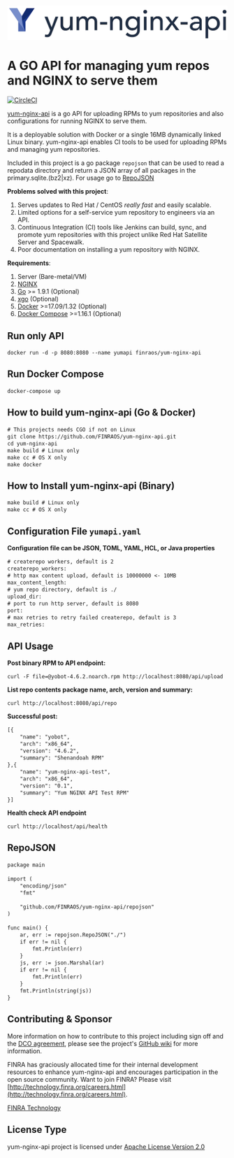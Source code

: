 <img src="/img/logo.png" alt="drawing" width="520px"/>

A GO API for managing yum repos and  NGINX to serve them
=======

[![CircleCI](https://circleci.com/gh/FINRAOS/yum-nginx-api/tree/master.svg?style=svg)](https://circleci.com/gh/FINRAOS/yum-nginx-api/tree/master)

[yum-nginx-api][1] is a go API for uploading RPMs to yum repositories and also configurations for running NGINX to serve them.

It is a deployable solution with Docker or a single 16MB dynamically linked Linux binary. yum-nginx-api enables CI tools to be used for uploading RPMs and managing yum repositories.

Included in this project is a go package `repojson` that can be used to read a repodata directory and return a JSON array of all packages in the primary.sqlite.(bz2|xz).  For usage go to [RepoJSON](#repojson)

**Problems solved with this project**:

1.  Serves updates to Red Hat / CentOS *really fast* and easily scalable.
2.  Limited options for a self-service yum repository to engineers via an API.
3.  Continuous Integration (CI) tools like Jenkins can build, sync, and promote yum repositories with this project unlike Red Hat Satellite Server and Spacewalk.
4.  Poor documentation on installing a yum repository with NGINX.

**Requirements**:

 1.  Server (Bare-metal/VM)
 2.  [NGINX][2]
 3.  [Go][3] >= 1.9.1 (Optional)
 4.  [xgo][4] (Optional)
 5.  [Docker][5] >=17.09/1.32 (Optional) 
 6.  [Docker Compose][6] >=1.16.1 (Optional)


## Run only API

    docker run -d -p 8080:8080 --name yumapi finraos/yum-nginx-api

## Run Docker Compose
	
	docker-compose up

## How to build yum-nginx-api (Go & Docker)

    # This projects needs CGO if not on Linux
    git clone https://github.com/FINRAOS/yum-nginx-api.git
    cd yum-nginx-api
    make build # Linux only
    make cc # OS X only
    make docker

## How to Install yum-nginx-api (Binary)

    make build # Linux only
    make cc # OS X only

## Configuration File `yumapi.yaml`

**Configuration file can be JSON, TOML, YAML, HCL, or Java properties**

    # createrepo workers, default is 2
    createrepo_workers:
    # http max content upload, default is 10000000 <- 10MB
    max_content_length:
    # yum repo directory, default is ./
    upload_dir:
    # port to run http server, default is 8080
    port:
    # max retries to retry failed createrepo, default is 3
    max_retries:

## API Usage 

**Post binary RPM to API endpoint:**

    curl -F file=@yobot-4.6.2.noarch.rpm http://localhost:8080/api/upload

**List repo contents package name, arch, version and summary:**

    curl http://localhost:8080/api/repo

**Successful post:**

    [{
        "name": "yobot",
        "arch": "x86_64",
        "version": "4.6.2",
        "summary": "Shenandoah RPM"
    },{
        "name": "yum-nginx-api-test",
        "arch": "x86_64",
        "version": "0.1",
        "summary": "Yum NGINX API Test RPM"
    }]
 
**Health check API endpoint**
 
    curl http://localhost/api/health

## RepoJSON

    package main

    import (
	    "encoding/json"
	    "fmt"

	    "github.com/FINRAOS/yum-nginx-api/repojson"
    )

    func main() {
	    ar, err := repojson.RepoJSON("./")
	    if err != nil {
		    fmt.Println(err)
	    }
	    js, err := json.Marshal(ar)
	    if err != nil {
		    fmt.Println(err)
	    }
	    fmt.Println(string(js))
    }

## Contributing & Sponsor

More information on how to contribute to this project including sign off and the [DCO agreement](https://github.com/FINRAOS/yum-nginx-api/blob/master/DCO.md), please see the project's [GitHub wiki](https://github.com/FINRAOS/yum-nginx-api/wiki) for more information.

FINRA has graciously allocated time for their internal development resources to enhance yum-nginx-api and encourages participation in the open source community. Want to join FINRA? Please visit [http://technology.finra.org/careers.html](http://technology.finra.org/careers.html).

[FINRA Technology](http://technology.finra.org/)

## License Type

yum-nginx-api project is licensed under [Apache License Version 2.0](http://www.apache.org/licenses/LICENSE-2.0)

  [1]: https://github.com/finraos/yum-nginx-api/wiki
  [2]: https://nginx.org
  [3]: https://golang.org
  [4]: https://github.com/karalabe/xgo
  [5]: https://docs.docker.com/engine/installation/
  [6]: https://docs.docker.com/compose/install/
